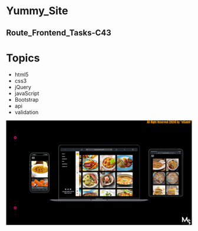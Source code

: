 # Yummy_Site

## Route_Frontend_Tasks-C43

# Topics
- html5
- css3
- jQuery
- javaScript
- Bootstrap
- api
- validation

![preview img](/Prev_Img.png)
